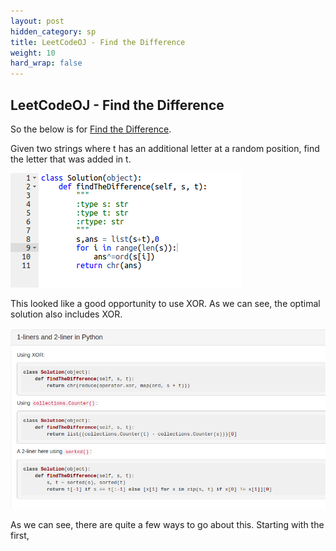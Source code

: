 ```yaml
---
layout: post
hidden_category: sp
title: LeetCodeOJ - Find the Difference
weight: 10
hard_wrap: false
---
```


## LeetCodeOJ - Find the Difference

So the below is for [Find the Difference](https://leetcode.com/problems/find-the-difference/).

Given two strings where t has an additional letter at a random position, find the letter that was added in t.

![png](https://raw.githubusercontent.com/JonathanJohann/Research/master/_posts/Scratch_Pad/Pics/find_difference.png)

This looked like a good opportunity to use XOR. As we can see, the optimal solution also includes XOR. 

![png](https://raw.githubusercontent.com/JonathanJohann/Research/master/_posts/Scratch_Pad/Pics/optimal_difference.png)

As we can see, there are quite a few ways to go about this. Starting with the first, 

